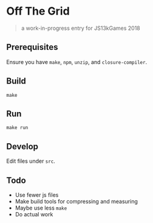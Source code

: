 # Off The Grid

> a work-in-progress entry for JS13kGames 2018

## Prerequisites

Ensure you have `make`, `npm`, `unzip`, and `closure-compiler`.

## Build

```
make
```

## Run

```
make run
```

## Develop

Edit files under `src`.

## Todo

- Use fewer js files
- Make build tools for compressing and measuring
- Maybe use less `make`
- Do actual work
